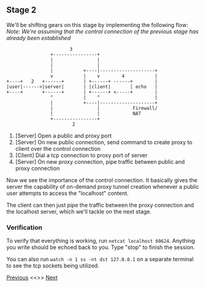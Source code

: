 ## Stage 2

We'll be shifting gears on this stage by implementing the following flow:
_Note: We're assuming that the control connection of the previous stage has already been established_

```
                       3
                +----------------+
                |                |
                |                |
                |           +----|--------------------+
                v           |    v        4           |
+----+   2   +------+       | +------+ ------+        |
|user|------>|server|       | |client|       | echo   |
+----+       +------+       | +------+ <-----+        |
                ^           |    ^                    |
                |           +----|--------------------+
                |                |            Firewall/
                |                |            NAT
                +----------------+
                        2
```

1) [Server] Open a public and proxy port
2) [Server] On new public connection, send command to create proxy to client over the control connection
3) [Client] Dial a tcp connection to proxy port of server
4) [Server] On new proxy connection, pipe traffic between public and proxy connection

Now we see the importance of the control connection. It basically gives the server the capability of on-demand proxy tunnel creation whenever a public user attempts to access the "localhost" content.

The client can then just pipe the traffic between the proxy connection and the localhost server, which we'll tackle on the next stage.

### Verification

To verify that everything is working, run `netcat localhost 60624`. Anything you write should be echoed back to you. Type "stop" to finish the session.

You can also run `watch -n 1 ss -nt dst 127.0.0.1` on a separate terminal to see the tcp sockets being utilized.


[Previous](../stage_1/README.md) <<>> [Next](../stage_3/README.md)
